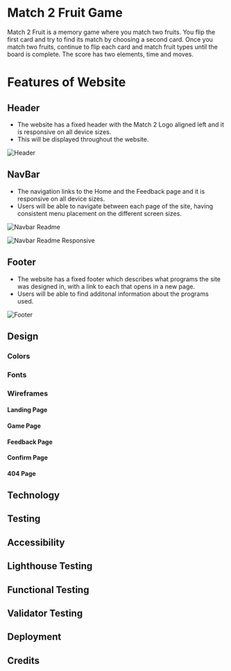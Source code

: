 # Match 2 Fruit Game

Match 2 Fruit is a memory game where you match two fruits. You flip the first card and try to find its match by choosing a second card. Once you match two fruits, continue to flip each card and match fruit types until the board is complete. The score has two elements, time and moves.

# Features of Website

## Header

* The website has a fixed header with the Match 2 Logo aligned left and it is responsive on all device sizes.
* This will be displayed throughout the website.

![Header](/header.jpg)

## NavBar

* The navigation links to the Home and the Feedback page and it is responsive on all device sizes.
* Users will be able to navigate between each page of the site, having consistent menu placement on the different screen sizes.

![Navbar Readme](navbar_readme.jpg)

![Navbar Readme Responsive](navbar_readmesmall.jpg)

## Footer

* The website has a fixed footer which describes what programs the site was designed in, with a link to each that opens in a new page.
* Users will be able to find additonal information about the programs used.

![Footer](footer.jpg)

## Design

### Colors

### Fonts

### Wireframes

#### Landing Page

#### Game Page

#### Feedback Page

#### Confirm Page

#### 404 Page

## Technology

## Testing

## Accessibility

## Lighthouse Testing

## Functional Testing

## Validator Testing

## Deployment

## Credits
